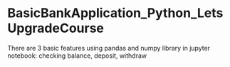 # BasicBankApplication_Python_LetsUpgradeCourse
There are 3 basic features using pandas and numpy library in jupyter notebook: checking balance, deposit, withdraw
